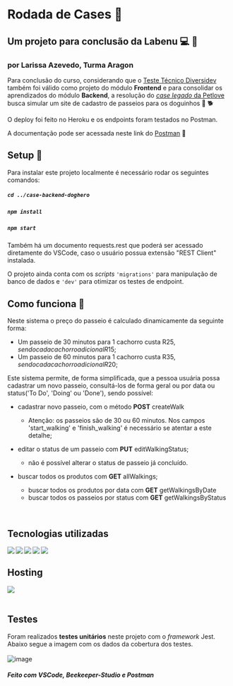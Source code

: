 # Rodada de Cases :ferris_wheel:

## Um projeto para conclusão da Labenu :computer: :orange_heart:

### por Larissa Azevedo, Turma Aragon

Para conclusão do curso, considerando que o [Teste Técnico Diversidev](https://github.com/larissite/diversidev-teste-tecnico) também foi válido como projeto do módulo **Frontend** e para consolidar os aprendizados do módulo **Backend**, a resolução do [*case legado* da Petlove](https://github.com/petlove/test-backend/wiki/Test-Case) busca simular um site de cadastro de passeios para os doguinhos :dog: :dog2:

O deploy foi feito no Heroku e os endpoints foram testados no Postman.

A documentação pode ser acessada neste link do [Postman]() :link:

## Setup :electric_plug:

Para instalar este projeto localmente é necessário rodar os seguintes comandos:
##### `cd ../case-backend-doghero`

##### `npm install`

##### `npm start`

Também há um documento requests.rest que poderá ser acessado diretamente do VSCode, caso o usuário possua extensão "REST Client" instalada.

O projeto ainda conta com os _scripts_ `'migrations'` para manipulação de banco de dados e `'dev'` para otimizar os testes de endpoint.

## Como funciona :page_with_curl:

Neste sistema o preço do passeio é calculado dinamicamente da seguinte forma:
 * Um passeio de 30 minutos para 1 cachorro custa R$25, sendo cada cachorro adicional R$15;
 * Um passeio de 60 minutos para 1 cachorro custa R$35, sendo cada cachorro adicional R$20;


Este sistema permite, de forma simplificada, que a pessoa usuária possa cadastrar um novo passeio, consultá-los de forma geral ou por data ou status('To Do', 'Doing' ou 'Done'), sendo possível:

* cadastrar novo passeio, com o método **POST** createWalk
  * Atenção: os passeios são de 30 ou 60 minutos. Nos campos 'start_walking' e 'finish_walking' é necessário se atentar a este detalhe;

* editar o status de um passeio com **PUT** editWalkingStatus;
  * não é possível alterar o status de passeio já concluído.

* buscar todos os produtos com **GET** allWalkings;

  * buscar todos os produtos por data com **GET** getWalkingsByDate
  * buscar todos os passeios por status com **GET** getWalkingsByStatus


<br>

## Tecnologias utilizadas

<img align="left"  src="https://img.shields.io/badge/TypeScript-007ACC?style=for-the-badge&logo=typescript&logoColor=white"/>
<img align="left"  src="https://img.shields.io/badge/Node.js-43853D?style=for-the-badge&logo=node.js&logoColor=white"/>
<img align="left"  src="https://img.shields.io/badge/Express.js-404D59?style=for-the-badge&logo=express&logoColor=white"/>
<img align="left"  src="https://img.shields.io/badge/Knex.js-d34e36?style=for-the-badge"/>
<img align="left"  src="https://img.shields.io/badge/Jest-30cb2d?style=for-the-badge&logo=jest&logoColor=white"/>

<br>

## Hosting
<img align="left"  src="https://img.shields.io/badge/Heroku-430098?style=for-the-badge&logo=heroku&logoColor=white"/>

<br><br>

## Testes

Foram realizados **testes unitários** neste projeto com o _framework_ Jest.
Abaixo segue a imagem com os dados da cobertura dos testes.
<br><br>
![image](https://user-images.githubusercontent.com/90583823/189214030-e13accd4-39b6-4ffb-8d4f-ca04a30f1b23.png)


##### Feito com VSCode, Beekeeper-Studio e Postman
